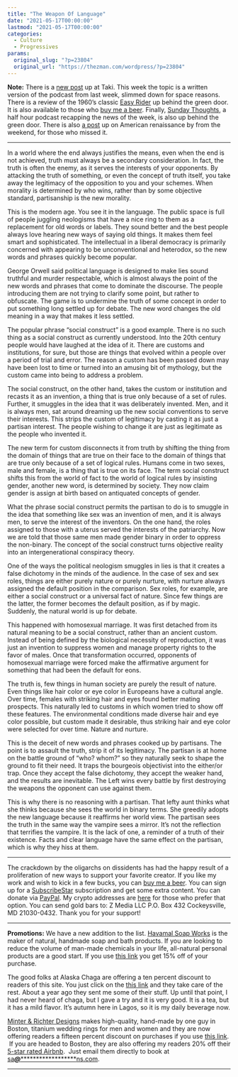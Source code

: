 ```yaml
---
title: "The Weapon Of Language"
date: "2021-05-17T00:00:00"
lastmod: "2021-05-17T00:00:00"
categories:
  - Culture
  - Progressives
params:
  original_slug: "?p=23804"
  original_url: "https://thezman.com/wordpress/?p=23804"
---
```


**Note:** There is a
<a href="https://www.takimag.com/article/new-religion/" rel="noopener"
target="_blank">new post</a> up at Taki. This week the topic is a
written version of the podcast from last week, slimmed down for space
reasons. There is a review of the 1960’s classic
<a href="https://www.subscribestar.com/posts/336629" rel="noopener"
target="_blank">Easy Rider</a> up behind the green door. It is also
available to those who
<a href="https://www.buymeacoffee.com/mujolulu" rel="noopener"
target="_blank">buy me a beer</a>. Finally,
<a href="https://www.subscribestar.com/posts/337759" rel="noopener"
target="_blank">Sunday Thoughts</a>, a half hour podcast recapping the
news of the week, is also up behind the green door. There is also
<a href="https://www.amren.com/commentary/2021/05/my-awakening/"
rel="noopener" target="_blank">a post</a> up on American renaissance by
from the weekend, for those who missed it.

------------------------------------------------------------------------

In a world where the end always justifies the means, even when the end
is not achieved, truth must always be a secondary consideration. In
fact, the truth is often the enemy, as it serves the interests of your
opponents. By attacking the truth of something, or even the concept of
truth itself, you take away the legitimacy of the opposition to you and
your schemes. When morality is determined by who wins, rather than by
some objective standard, partisanship is the new morality.

This is the modern age. You see it in the language. The public space is
full of people juggling neologisms that have a nice ring to them as a
replacement for old words or labels. They sound better and the best
people always love hearing new ways of saying old things. It makes them
feel smart and sophisticated. The intellectual in a liberal democracy is
primarily concerned with appearing to be unconventional and heterodox,
so the new words and phrases quickly become popular.

George Orwell said political language is designed to make lies sound
truthful and murder respectable, which is almost always the point of the
new words and phrases that come to dominate the discourse. The people
introducing them are not trying to clarify some point, but rather to
obfuscate. The game is to undermine the truth of some concept in order
to put something long settled up for debate. The new word changes the
old meaning in a way that makes it less settled.

The popular phrase “social construct” is a good example. There is no
such thing as a social construct as currently understood. Into the 20th
century people would have laughed at the idea of it. There are customs
and institutions, for sure, but those are things that evolved within a
people over a period of trial and error. The reason a custom has been
passed down may have been lost to time or turned into an amusing bit of
mythology, but the custom came into being to address a problem.

The social construct, on the other hand, takes the custom or institution
and recasts it as an invention, a thing that is true only because of a
set of rules. Further, it smuggles in the idea that it was deliberately
invented. Men, and it is always men, sat around dreaming up the new
social conventions to serve their interests. This strips the custom of
legitimacy by casting it as just a partisan interest. The people wishing
to change it are just as legitimate as the people who invented it.

The new term for custom disconnects it from truth by shifting the thing
from the domain of things that are true on their face to the domain of
things that are true only because of a set of logical rules. Humans come
in two sexes, male and female, is a thing that is true on its face. The
term social construct shifts this from the world of fact to the world of
logical rules by insisting gender, another new word, is determined by
society. They now claim gender is assign at birth based on antiquated
concepts of gender.

What the phrase social construct permits the partisan to do is to
smuggle in the idea that something like sex was an invention of men, and
it is always men, to serve the interest of the inventors. On the one
hand, the roles assigned to those with a uterus served the interests of
the patriarchy. Now we are told that those same men made gender binary
in order to oppress the non-binary. The concept of the social construct
turns objective reality into an intergenerational conspiracy theory.

One of the ways the political neologism smuggles in lies is that it
creates a false dichotomy in the minds of the audience. In the case of
sex and sex roles, things are either purely nature or purely nurture,
with nurture always assigned the default position in the comparison. Sex
roles, for example, are either a social construct or a universal fact of
nature. Since few things are the latter, the former becomes the default
position, as if by magic. Suddenly, the natural world is up for debate.

This happened with homosexual marriage. It was first detached from its
natural meaning to be a social construct, rather than an ancient custom.
Instead of being defined by the biological necessity of reproduction, it
was just an invention to suppress women and manage property rights to
the favor of males. Once that transformation occurred, opponents of
homosexual marriage were forced make the affirmative argument for
something that had been the default for eons.

The truth is, few things in human society are purely the result of
nature. Even things like hair color or eye color in Europeans have a
cultural angle. Over time, females with striking hair and eyes found
better mating prospects. This naturally led to customs in which women
tried to show off these features. The environmental conditions made
diverse hair and eye color possible, but custom made it desirable, thus
striking hair and eye color were selected for over time. Nature and
nurture.

This is the deceit of new words and phrases cooked up by partisans. The
point is to assault the truth, strip it of its legitimacy. The partisan
is at home on the battle ground of “who? whom?” so they naturally seek
to shape the ground to fit their need. It traps the bourgeois
objectivist into the either/or trap. Once they accept the false
dichotomy, they accept the weaker hand, and the results are inevitable.
The Left wins every battle by first destroying the weapons the opponent
can use against them.

This is why there is no reasoning with a partisan. That lefty aunt
thinks what she thinks because she sees the world in binary terms. She
greedily adopts the new language because it reaffirms her world view.
The partisan sees the truth in the same way the vampire sees a mirror.
It’s not the reflection that terrifies the vampire. It is the lack of
one, a reminder of a truth of their existence. Facts and clear language
have the same effect on the partisan, which is why they hiss at them.

------------------------------------------------------------------------

The crackdown by the oligarchs on dissidents has had the happy result of
a proliferation of new ways to support your favorite creator. If you
like my work and wish to kick in a few bucks, you can
<a href="https://www.buymeacoffee.com/mujolulu" rel="noopener"
target="_blank">buy me a beer</a>. You can sign up for a
<a href="https://www.subscribestar.com/the-z-blog" rel="noopener"
target="_blank">SubscribeStar</a> subscription and get some extra
content. You can donate via <a
href="https://www.paypal.com/donate/?cmd=_s-xclick&amp;hosted_button_id=UDAS2Q8JYA6CN&amp;source=url"
rel="noopener" target="_blank">PayPal</a>. My crypto addresses are
<a href="https://thezman.com/wordpress/?page_id=22713" rel="noopener"
target="_blank">here</a> for those who prefer that option. You can send
gold bars to: Z Media LLC P.O. Box 432 Cockeysville, MD 21030-0432.
Thank you for your support!

------------------------------------------------------------------------

**Promotions:** We have a new addition to the list.
<a href="https://havamalsoapworks.com/" rel="noopener"
target="_blank">Havamal Soap Works</a> is the maker of natural, handmade
soap and bath products. If you are looking to reduce the volume of
man-made chemicals in your life, all-natural personal products are a
good start. If you use
<a href="https://havamalsoapworks.com/discount/ZMAN" rel="noopener"
target="_blank">this link</a> you get 15% off of your purchase.

The good folks at Alaska Chaga are offering a ten percent discount to
readers of this site. You just click on the
<a href="https://alaskachaga.us/discount/ZMAN" rel="noopener noreferrer"
target="_blank">this link</a> and they take care of the rest. About a
year ago they sent me some of their stuff. Up until that point, I had
never heard of chaga, but I gave a try and it is very good. It is a tea,
but it has a mild flavor. It’s autumn here in Lagos, so it is my daily
beverage now.

<a href="https://www.minterandrichterdesigns.com/"
rel="noreferrer nofollow noopener" target="_blank">Minter &amp; Richter
Designs</a> makes high-quality, hand-made by one guy in Boston, titanium
wedding rings for men and women and they are now offering readers a
fifteen percent discount on purchases if you use
<a href="https://www.minterandrichterdesigns.com/discount/ZMAN"
rel="noreferrer nofollow noopener" target="_blank">this link</a>. 
 <span class="highlight"><span class="colour"><span class="font"><span class="size">If
you are headed to Boston, they are also offering my readers 20% off
their <a
href="https://www.airbnb.com/users/7988017/listings?user_id=7988017&amp;s=3"
rel="noopener noreferrer" target="_blank">5-star rated Airbnb</a>.  Just
email them directly to book at
<a href="mailto:sa***@*********************ns.com"
data-original-string="cD0qocBTzhnwW5FuuNfREQ==cb7bbOQB9lIByDSkKNaCPsYi+1QSJZBK+EvUkPg5LKvCuZYBjKTU+aTIalPwjHBHHEl"><span
class="apbct-email-encoder"
data-original-string="Me+WVJ48uOpIjT6DkGyEbg==cb7pHPirNk1tULjBhH5SwSqGa68r9RlEcjV+o343FslZcvNukfd236KnVY7SHu8EImN"
title="This contact has been encoded by Anti-Spam by CleanTalk. Click to decode. To finish the decoding make sure that JavaScript is enabled in your browser.">sa<span
class="apbct-blur">***</span>@<span
class="apbct-blur">*********************</span>ns.com</span></a>.</span></span></span></span>

------------------------------------------------------------------------
